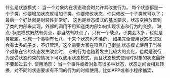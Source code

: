 什么是状态模式：
    当一个对象内在状态改变时允许其改变行为。
    每个状态都是一个子类，你要增加状态就增加子类，你要修改状态，你只修改一个子类就可以了；最后一个好处就是封装性非常好，
    这也是状态模式的基本要求，状态变换放置到了类的内部来实现，外部的调用不用知道类内部如何实现状态和行为的变换。
缺点:
    状态模式既然有优点，那当然有缺点了，只有一个缺点，子类会太多，也就是类膨胀，你想一个事物有七八、十来个状态也不稀奇，
    如果完全使用状态模式就会有太多的子类，不好管理，这个需要大家在项目自己衡量.状态模式使用于当某个对象在它的状态发生改变时，
    它的行为也随着发生比较大的变化，也就是说行为是受状态约束的情况下可以使用状态模式，而且状态模式使用时对象的状态最好不要超过五个.
使用场景：
    当一个事件或者对象有很多种状态，状态之间会相互转换，对不同的状态要求有不同的行为的时候使用。比如APP或者小程序抽奖，   